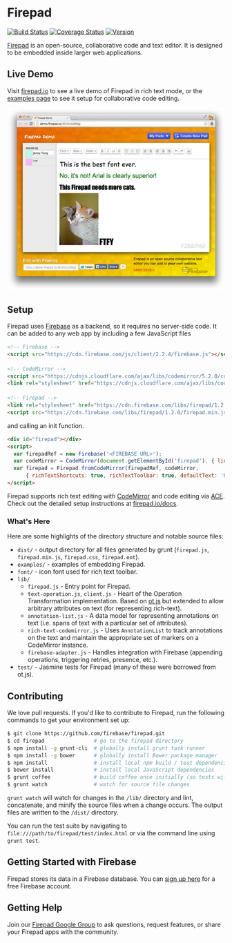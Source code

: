 # Firepad

[![Build Status](https://travis-ci.org/firebase/firepad.svg?branch=master)](https://travis-ci.org/firebase/firepad)
[![Coverage Status](https://img.shields.io/coveralls/firebase/firepad.svg?branch=master&style=flat)](https://coveralls.io/r/firebase/firepad)
[![Version](https://badge.fury.io/gh/firebase%2Ffirepad.svg)](http://badge.fury.io/gh/firebase%2Ffirepad)

[Firepad](http://www.firepad.io/) is an open-source, collaborative code and text editor. It is
designed to be embedded inside larger web applications.

## Live Demo

Visit [firepad.io](http://demo.firepad.io/) to see a live demo of Firepad in rich text mode, or the
[examples page](http://www.firepad.io/examples/) to see it setup for collaborative code editing.

[![a screenshot of demo.firepad.io including a picture of two cats and a discussion about fonts](screenshot.png)](http://demo.firepad.io/)

## Setup
Firepad uses [Firebase](https://www.firebase.com/?utm_source=firepad) as a backend, so it requires no server-side
code. It can be added to any web app by including a few JavaScript files

```HTML
<!-- Firebase -->
<script src="https://cdn.firebase.com/js/client/2.2.4/firebase.js"></script>

<!-- CodeMirror -->
<script src="https://cdnjs.cloudflare.com/ajax/libs/codemirror/5.2.0/codemirror.js"></script>
<link rel="stylesheet" href="https://cdnjs.cloudflare.com/ajax/libs/codemirror/5.2.0/codemirror.css"/>

<!-- Firepad -->
<link rel="stylesheet" href="https://cdn.firebase.com/libs/firepad/1.2.0/firepad.css" />
<script src="https://cdn.firebase.com/libs/firepad/1.2.0/firepad.min.js"></script>
```

and calling an init function.

```HTML
<div id="firepad"></div>
<script>
  var firepadRef = new Firebase('<FIREBASE URL>');
  var codeMirror = CodeMirror(document.getElementById('firepad'), { lineWrapping: true });
  var firepad = Firepad.fromCodeMirror(firepadRef, codeMirror,
      { richTextShortcuts: true, richTextToolbar: true, defaultText: 'Hello, World!' });
</script>
```

Firepad supports rich text editing with [CodeMirror](http://codemirror.net/) and code editing via
[ACE](http://ace.c9.io/). Check out the detailed setup instructions at [firepad.io/docs](http://www.firepad.io/docs).

### What's Here

Here are some highlights of the directory structure and notable source files:

* `dist/` - output directory for all files generated by grunt (`firepad.js`, `firepad.min.js`, `firepad.css`, `firepad.eot`).
* `examples/` - examples of embedding Firepad.
* `font/` - icon font used for rich text toolbar.
* `lib/`
    * `firepad.js` - Entry point for Firepad.
    * `text-operation.js`, `client.js` - Heart of the Operation Transformation implementation.  Based on
      [ot.js](https://github.com/Operational-Transformation/ot.js/) but extended to allow arbitrary
      attributes on text (for representing rich-text).
    * `annotation-list.js` - A data model for representing annotations on text (i.e. spans of text with a particular
      set of attributes).
    * `rich-text-codemirror.js` - Uses `AnnotationList` to track annotations on the text and maintain the appropriate
      set of markers on a CodeMirror instance.
    * `firebase-adapter.js` - Handles integration with Firebase (appending operations, triggering retries,
      presence, etc.).
* `test/` - Jasmine tests for Firepad (many of these were borrowed from ot.js).

## Contributing

We love pull requests. If you'd like to contribute to Firepad, run the following commands to get your environment set up:

```bash
$ git clone https://github.com/firebase/firepad.git
$ cd firepad                # go to the firepad directory
$ npm install -g grunt-cli  # globally install grunt task runner
$ npm install -g bower      # globally install Bower package manager
$ npm install               # install local npm build / test dependencies
$ bower install             # install local JavaScript dependencies
$ grunt coffee              # build coffee once initially (so tests will work)
$ grunt watch               # watch for source file changes
```

`grunt watch` will watch for changes in the `/lib/` directory and lint, concatenate, and minify the
source files when a change occurs. The output files are written to the `/dist/` directory.

You can run the test suite by navigating to `file:///path/to/firepad/test/index.html` or via the
command line using `grunt test`.

## Getting Started with Firebase

Firepad stores its data in a Firebase database. You can
[sign up here](https://www.firebase.com/signup/?utm_source=firepad) for a free Firebase account.

## Getting Help

Join our [Firepad Google Group](https://groups.google.com/forum/#!forum/firepad-io) to ask
questions, request features, or share your Firepad apps with the community.
